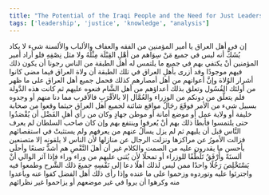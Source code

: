 ```yaml
---
title: "The Potential of the Iraqi People and the Need for Just Leadership"
tags: ['leadership', 'justice', 'knowledge', "analysis"]
---
```


 إن في أهل العراق يا أمير المؤمنين من الفقه والعفاف والألباب والألسنة شيء لا يكاد يُشَكُّ أنه ليس في جميع مَنْ سِوَاهم من أهْلِ القِبْلَة مِثْلُهُ ولا مثل نِصْفِهِ فلو أراد أمير المؤمنين أنْ يكتفي بهم في جميع ما يلتمس له أهل الطبقة من الناس رجونا أن يكون ذلك فيهم موجودًا وقد أزرى بأهلِ العراق في تلك الطبقة أن ولاة العراق فيما مضى كانوا أشرار الوُلاة وإنَّ أعوانهم من أهل أمصارهم كذلك فحمل جميع أهل العراق على ما ظهر من أولئك الفُسُول وتعلق بذلك أعداؤهم من أهل الشَّام فنعوه عليهم ثم كانت هذه الدَّولة فلم يتعلَّق من دونكم من الوزراء والعُمَّال إلا بالأقْرَبِ فالأقرب مما دنا منهم أو وجدوه بسبيل شيء من الأمر فوقَعَ رجَالٌ مواقع شائنة لجميع أهل العراق حيثما وقعوا من صحابة خليفة أو ولاية عمل أو موضع أمانة أو موطن جهادٍ  وكان من رأي أهلِ الفَضْل أن يُقْصَدُوا حتى يلتمسوا فأبطأ ذلك بهم أنْ يُعرفوا وينتفع بهم وإن كان صاحب السلطان لم يعرف النَّاس قبل أن يليهم ثم لم يزل يسألُ عنهم من يعرفهم ولم يستثبتْ في استقصائهم فزالت الأمورُ عن مراكزها ونزلت الرجال عن منازلها لأن الناس لا يلقونه إلا متصنعين بأحسن ما يقدرون عليه من الصمت والكلام غير أن أهلَ النَّقْصِ هم أشدُّ تصنعًا وأحلَى ألسنَةً وأَرْفَقُ تَلَطُّفًا للوزراء أو تمحلًا لأن يُثنى عليهم من وراء وراء فإذا آثر الوالي أنْ يَسْتَخْلِصَ رَجُلًا واحدًا ممن ليس لذلك أهلًا دعا إلى نَفْسِهِ جميعَ ذلك الشَّرح وطمعوا فيه واجترئوا عليه وتوردوه وزحموا على ما عنده وإذا رأى ذلك أهل الفضل كفوا عنه وباعدوا منه وكرهوا أن يروا في غير موضعهم أو يزاحموا غير نظرائهم
